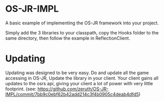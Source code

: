# OS-JR-IMPL
A basic example of implementing the OS-JR framework into your project.

Simply add the 3 libraries to your classpath, copy the Hooks folder to the same directory, 
then follow the example in ReflectionClient.


# Updating
Updating was designed to be very easy. Do and update all the game accessing in OS-JR, Update the library in your client. Your client gains all updates to the osrs api, giving your client a lot of power with very little footprint.
(see: https://github.com/zeruth/OS-JR-IMPL/commit/7bb9c0ebf62b42add214c3f4b0905c4deab4dfd5)
